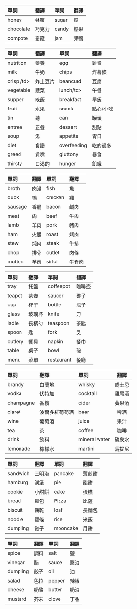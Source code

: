 | 單詞      | 翻譯   | 單詞  | 翻譯 |
| :-------- | :----- | :---- | :--- |
| honey     | 蜂蜜   | sugar | 糖   |
| chocolate | 巧克力 | candy | 糖果 |
| compote   | 蜜餞   | jam   | 果醬 |



| 單詞       | 翻譯     | 單詞        | 翻譯      |
| :--------- | :------- | :---------- | :-------- |
| nutrition  | 營養     | egg         | 雞蛋      |
| milk       | 牛奶     | chips       | 炸薯條    |
| crisp /td> | 炸土豆片 | beancurd    | 豆腐      |
| vegetable  | 蔬菜     | lunch/td>   | 午餐      |
| supper     | 晚飯     | breakfast   | 早飯      |
| fruit      | 水果     | snack       | 點心/小吃 |
| tin        | 聽       | can         | 罐頭      |
| entree     | 正餐     | dessert     | 甜點      |
| soup       | 湯       | appetite    | 胃口      |
| diet       | 食譜     | overfeeding | 吃的過多  |
| greed      | 貪嘴     | gluttony    | 暴食      |
| thirsty    | 口渴的   | hunger      | 飢餓      |



| 單詞    | 翻譯 | 單詞    | 翻譯   |
| :------ | :--- | :------ | :----- |
| broth   | 肉湯 | fish    | 魚     |
| duck    | 鴨   | chicken | 雞     |
| sausage | 香腸 | bacon   | 鹹肉   |
| meat    | 肉   | beef    | 牛肉   |
| lamb    | 羊肉 | pork    | 豬肉   |
| ham     | 火腿 | roast   | 烤肉   |
| stew    | 炖肉 | steak   | 牛排   |
| chop    | 排骨 | cutlet  | 肉條   |
| mutton  | 羊肉 | sirloi  | 牛脊肉 |



| 單詞    | 翻譯   | 單詞       | 翻譯   |
| :------ | :----- | :--------- | :----- |
| tray    | 托盤   | coffeepot  | 咖啡壺 |
| teapot  | 茶壺   | saucer     | 碟子   |
| cup     | 杯子   | bottle     | 瓶子   |
| glass   | 玻璃杯 | knife      | 刀     |
| ladle   | 長柄勺 | teaspoon   | 茶匙   |
| spoon   | 匙     | fork       | 叉     |
| cutlery | 餐具   | napkin     | 餐巾   |
| table   | 桌子   | bowl       | 碗     |
| menu    | 菜單   | restaurant | 餐廳   |



| 單詞      | 翻譯           | 單詞          |  翻譯  |
| :-------- | :------------- | :------------ | :----: |
| brandy    | 白蘭地         | whisky        | 威士忌 |
| vodka     | 伏特加         | cocktail      | 雞尾酒 |
| champagne | 香檳           | cider         | 蘋果酒 |
| claret    | 波爾多紅葡萄酒 | beer          |  啤酒  |
| wine      | 葡萄酒         | juice         |  果汁  |
| tea       | 茶             | coffee        |  咖啡  |
| drink     | 飲料           | mineral water | 礦泉水 |
| lemonade  | 檸檬水         | martini       | 馬提尼 |



| 單詞     | 翻譯   | 單詞     | 翻譯   |
| :------- | :----- | :------- | :----- |
| sandwich | 三明治 | pancake  | 薄煎餅 |
| hamburg  | 漢堡   | pie      | 餡餅   |
| cookie   | 小甜餅 | cake     | 蛋糕   |
| bread    | 麵包   | Pizza    | 比薩   |
| biscuit  | 餅乾   | loaf     | 長麵包 |
| noodle   | 麵條   | rice     | 米飯   |
| dumpling | 餃子   | mooncake | 月餅   |



| 單詞     | 翻譯 | 單詞   | 翻譯 |
| :------- | :--- | :----- | :--- |
| spice    | 調料 | salt   | 鹽   |
| vinegar  | 醋   | sauce  | 醬油 |
| dumpling | 餃子 | oil    | 油   |
| salad    | 色拉 | pepper | 辣椒 |
| cheese   | 奶酪 | butter | 奶油 |
| mustard  | 芥末 | clove  | 丁香 |